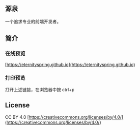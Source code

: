 ## 源泉
一个追求专业的前端开发者。
## 简介
### 在线预览
[https://eternityspring.github.io](https://eternityspring.github.io)
### 打印预览
打开上述链接，在浏览器中按
    ctrl+p
## License
CC BY 4.0  [https://creativecommons.org/licenses/by/4.0/](https://creativecommons.org/licenses/by/4.0/)
